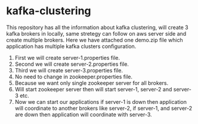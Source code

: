# kafka-clustering

This repository has all the information about kafka clustering, will create 3 kafka brokers in locally, same stretegy can follow on aws server side and create multiple brokers. 
Here we have attached one demo.zip file which application has multiple kafka clusters configuration.

1. First we will create server-1.properties file.
2. Second we will create server-2.properties file.
3. Third we will create server-3.properties file.
4. No need to change in zookeeper.properties file.
5. Because we want only single zookeeper server for all brokers.
6. Will start zookeeper server then will start server-1, server-2 and server-3 etc.
7. Now we can start our applications if server-1 is down then application will coordinate to another brokers like server-2,
   if server-1, and server-2 are down then application will coordinate with server-3.
   
